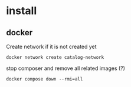 # install


## docker

Create network if it is not created yet

    docker network create catalog-network


stop composer and remove all related images (?)

    docker compose down --rmi=all

